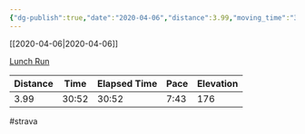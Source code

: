 ```yaml
---
{"dg-publish":true,"date":"2020-04-06","distance":3.99,"moving_time":"30:52","elapsed_time":"30:52","pace":"7:43","total_elevation_gain":176,"url":"https://www.strava.com/activities/3281997177","permalink":"/01-personal/strava/2020-04-06-lunch-run/","dgPassFrontmatter":true}
---
```



[[2020-04-06\|2020-04-06]]

[Lunch Run](https://www.strava.com/activities/3281997177)

| Distance | Time  | Elapsed Time | Pace | Elevation |
| -------- | ----- | ------------ | ---- | --------- |
| 3.99     | 30:52 | 30:52        | 7:43 | 176       |




#strava
